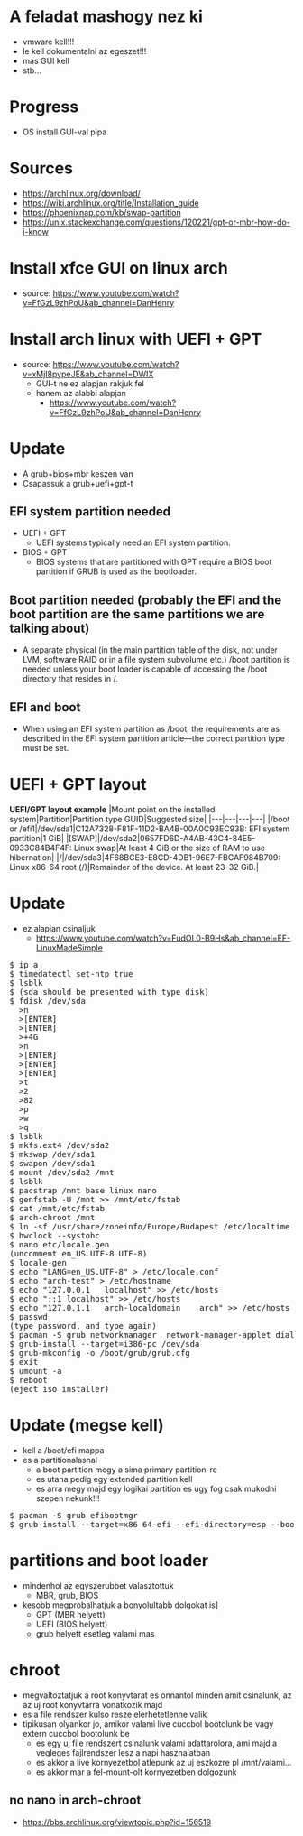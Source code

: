 # A feladat mashogy nez ki
* vmware kell!!!
* le kell dokumentalni az egeszet!!!
* mas GUI kell
* stb...
# Progress
* OS install GUI-val pipa
# Sources
* https://archlinux.org/download/
* https://wiki.archlinux.org/title/Installation_guide
* https://phoenixnap.com/kb/swap-partition
* https://unix.stackexchange.com/questions/120221/gpt-or-mbr-how-do-i-know
# Install xfce GUI on linux arch
* source: https://www.youtube.com/watch?v=FfGzL9zhPoU&ab_channel=DanHenry
# Install arch linux with UEFI + GPT
* source: https://www.youtube.com/watch?v=xMjI8pypeJE&ab_channel=DWIX
  * GUI-t ne ez alapjan rakjuk fel
  * hanem az alabbi alapjan
    * https://www.youtube.com/watch?v=FfGzL9zhPoU&ab_channel=DanHenry
# Update
* A grub+bios+mbr keszen van
* Csapassuk a grub+uefi+gpt-t
## EFI system partition needed
* UEFI + GPT
  * UEFI systems typically need an EFI system partition.
* BIOS + GPT
  * BIOS systems that are partitioned with GPT require a BIOS boot partition if GRUB is used as the bootloader.
## Boot partition needed (probably the EFI and the boot partition are the same partitions we are talking about)
* A separate physical (in the main partition table of the disk, not under LVM, software RAID or in a file system subvolume etc.) /boot partition is needed unless your boot loader is capable of accessing the /boot directory that resides in /.
## EFI and boot
* When using an EFI system partition as /boot, the requirements are as described in the EFI system partition article—the correct partition type must be set.
# UEFI + GPT layout
**UEFI/GPT layout example**
|Mount point on the installed system|Partition|Partition type GUID|Suggested size|
|---|---|---|---|
|/boot or /efi1|/dev/sda1|C12A7328-F81F-11D2-BA4B-00A0C93EC93B: EFI system partition|1 GiB|
|[SWAP]|/dev/sda2|0657FD6D-A4AB-43C4-84E5-0933C84B4F4F: Linux swap|At least 4 GiB or the size of RAM to use hibernation|
|/|/dev/sda3|4F68BCE3-E8CD-4DB1-96E7-FBCAF984B709: Linux x86-64 root (/)|Remainder of the device. At least 23–32 GiB.|
# Update
* ez alapjan csinaljuk
  * https://www.youtube.com/watch?v=FudOL0-B9Hs&ab_channel=EF-LinuxMadeSimple
<pre>
$ ip a
$ timedatectl set-ntp true
$ lsblk
$ (sda should be presented with type disk)
$ fdisk /dev/sda
  >n
  >[ENTER]
  >[ENTER]
  >+4G
  >n
  >[ENTER]
  >[ENTER]
  >[ENTER]
  >t
  >2
  >82
  >p
  >w
  >q
$ lsblk
$ mkfs.ext4 /dev/sda2
$ mkswap /dev/sda1
$ swapon /dev/sda1
$ mount /dev/sda2 /mnt
$ lsblk
$ pacstrap /mnt base linux nano
$ genfstab -U /mnt >> /mnt/etc/fstab
$ cat /mnt/etc/fstab
$ arch-chroot /mnt
$ ln -sf /usr/share/zoneinfo/Europe/Budapest /etc/localtime
$ hwclock --systohc
$ nano etc/locale.gen
(uncomment en_US.UTF-8 UTF-8)
$ locale-gen
$ echo "LANG=en_US.UTF-8" > /etc/locale.conf
$ echo "arch-test" > /etc/hostname
$ echo "127.0.0.1	localhost" >> /etc/hosts
$ echo "::1	localhost" >> /etc/hosts
$ echo "127.0.1.1	arch-localdomain	arch" >> /etc/hosts
$ passwd
(type password, and type again)
$ pacman -S grub networkmanager  network-manager-applet dialog wireless_tools wpa_supplicant os-prober mtools dosfstools base-devel linux-headers
$ grub-install --target=i386-pc /dev/sda
$ grub-mkconfig -o /boot/grub/grub.cfg
$ exit
$ umount -a
$ reboot
(eject iso installer)
</pre>
# Update (megse kell)
* kell a /boot/efi mappa
* es a partitionalasnal
  * a boot partition megy a sima primary partition-re
  * es utana pedig egy extended partition kell
  * es arra megy majd egy logikai partition es ugy fog csak mukodni szepen nekunk!!! 
<pre>
$ pacman -S grub efibootmgr
$ grub-install --target=x86_64-efi --efi-directory=esp --bootloader-id=GRUB
</pre>
# partitions and boot loader
* mindenhol az egyszerubbet valasztottuk
  * MBR, grub, BIOS
* kesobb megprobalhatjuk a bonyolultabb dolgokat is]
  * GPT (MBR helyett)
  * UEFI (BIOS helyett)
  * grub helyett esetleg valami mas
# chroot
* megvaltoztatjuk a root konyvtarat es onnantol minden amit csinalunk, az az uj root konyvtarra vonatkozik majd
* es a file rendszer kulso resze elerhetetlenne valik
* tipikusan olyankor jo, amikor valami live cuccbol bootolunk be vagy extern cuccbol bootolunk be
  * es egy uj file rendszert csinalunk valami adattarolora, ami majd a vegleges fajlrendszer lesz a napi hasznalatban
  * es akkor a live kornyezetbol atlepunk az uj eszkozre pl /mnt/valami...
  * es akkor mar a fel-mount-olt kornyezetben dolgozunk
## no nano in arch-chroot
* https://bbs.archlinux.org/viewtopic.php?id=156519

